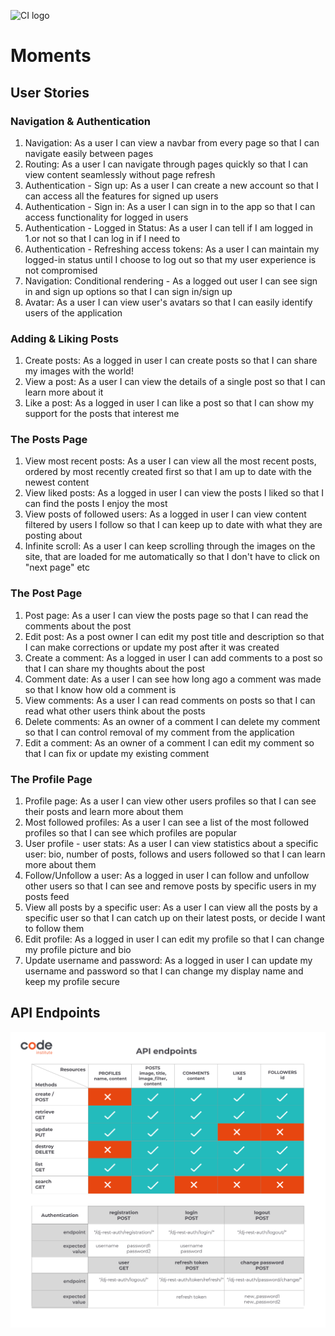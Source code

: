 ![CI logo](https://codeinstitute.s3.amazonaws.com/fullstack/ci_logo_small.png) 

# Moments

## User Stories

### Navigation & Authentication
1. Navigation: As a user I can view a navbar from every page so that I can navigate easily between pages
1. Routing: As a user I can navigate through pages quickly so that I can view content seamlessly without page refresh
1. Authentication - Sign up: As a user I can create a new account so that I can access all the features for signed up users
1. Authentication - Sign in: As a user I can sign in to the app so that I can access functionality for logged in users
1. Authentication - Logged in Status: As a user I can tell if I am logged in 1.or not so that I can log in if I need to
1. Authentication - Refreshing access tokens: As a user I can maintain my logged-in status until I choose to log out so that my user experience is not compromised
1. Navigation: Conditional rendering - As a logged out user I can see sign in and sign up options so that I can sign in/sign up
1. Avatar: As a user I can view user's avatars so that I can easily identify users of the application

### Adding & Liking Posts
1. Create posts: As a logged in user I can create posts so that I can share my images with the world!
1. View a post: As a user I can view the details of a single post so that I can learn more about it
1. Like a post: As a logged in user I can like a post so that I can show my support for the posts that interest me

### The Posts Page
1. View most recent posts: As a user I can view all the most recent posts, ordered by most recently created first so that I am up to date with the newest content
1. View liked posts: As a logged in user I can view the posts I liked so that I can find the posts I enjoy the most
1. View posts of followed users: As a logged in user I can view content filtered by users I follow so that I can keep up to date with what they are posting about
1. Infinite scroll: As a user I can keep scrolling through the images on the site, that are loaded for me automatically so that I don't have to click on "next page" etc

### The Post Page
1. Post page: As a user I can view the posts page so that I can read the comments about the post
1. Edit post: As a post owner I can edit my post title and description so that I can make corrections or update my post after it was created
1. Create a comment: As a logged in user I can add comments to a post so that I can share my thoughts about the post
1. Comment date: As a user I can see how long ago a comment was made so that I know how old a comment is
1. View comments: As a user I can read comments on posts so that I can read what other users think about the posts
1. Delete comments: As an owner of a comment I can delete my comment so that I can control removal of my comment from the application
1. Edit a comment: As an owner of a comment I can edit my comment so that I can fix or update my existing comment

### The Profile Page
1. Profile page: As a user I can view other users profiles so that I can see their posts and learn more about them
1. Most followed profiles: As a user I can see a list of the most followed profiles so that I can see which profiles are popular
1. User profile - user stats: As a user I can view statistics about a specific user: bio, number of posts, follows and users followed so that I can learn more about them
1. Follow/Unfollow a user: As a logged in user I can follow and unfollow other users so that I can see and remove posts by specific users in my posts feed
1. View all posts by a specific user: As a user I can view all the posts by a specific user so that I can catch up on their latest posts, or decide I want to follow them
1. Edit profile: As a logged in user I can edit my profile so that I can change my profile picture and bio
1. Update username and password: As a logged in user I can update my username and password so that I can change my display name and keep my profile secure

## API Endpoints
![Endpoints graphic](docs/drf-endpoints-graphic.jpg)


